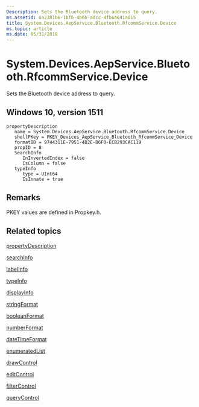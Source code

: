 ```yaml
---
Description: Sets the Bluetooth device address to query.
ms.assetid: 6a2381b6-1bf6-4b6b-adcc-4fb6a641a015
title: System.Devices.AepService.Bluetooth.RfcommService.Device
ms.topic: article
ms.date: 05/31/2018
---
```


# System.Devices.AepService.Bluetooth.RfcommService.Device

Sets the Bluetooth device address to query.

## Windows 10, version 1511

```
propertyDescription
   name = System.Devices.AepService.Bluetooth.RfcommService.Device
   shellPKey = PKEY_Devices_AepService_Bluetooth_RfcommService_Device
   formatID = 9744311E-7951-4B2E-B6F0-ECB293CAC119
   propID = 8
   SearchInfo
      InInvertedIndex = false
      IsColumn = false
   typeInfo
      type = UInt64
      IsInnate = true
```

## Remarks

PKEY values are defined in Propkey.h.

## Related topics

<dl> <dt>

[propertyDescription](./propdesc-schema-propertydescription.md)
</dt> <dt>

[searchInfo](./propdesc-schema-searchinfo.md)
</dt> <dt>

[labelInfo](./propdesc-schema-labelinfo.md)
</dt> <dt>

[typeInfo](./propdesc-schema-typeinfo.md)
</dt> <dt>

[displayInfo](./propdesc-schema-displayinfo.md)
</dt> <dt>

[stringFormat](./propdesc-schema-stringformat.md)
</dt> <dt>

[booleanFormat](./propdesc-schema-booleanformat.md)
</dt> <dt>

[numberFormat](./propdesc-schema-numberformat.md)
</dt> <dt>

[dateTimeFormat](./propdesc-schema-datetimeformat.md)
</dt> <dt>

[enumeratedList](./propdesc-schema-enumeratedlist.md)
</dt> <dt>

[drawControl](./propdesc-schema-drawcontrol.md)
</dt> <dt>

[editControl](./propdesc-schema-editcontrol.md)
</dt> <dt>

[filterControl](./propdesc-schema-filtercontrol.md)
</dt> <dt>

[queryControl](./propdesc-schema-querycontrol.md)
</dt> </dl>

 

 